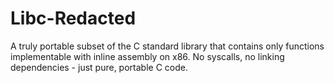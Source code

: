 # Libc-Redacted
A truly portable subset of the C standard library that contains only functions implementable with inline assembly on x86. No syscalls, no linking dependencies - just pure, portable C code.
